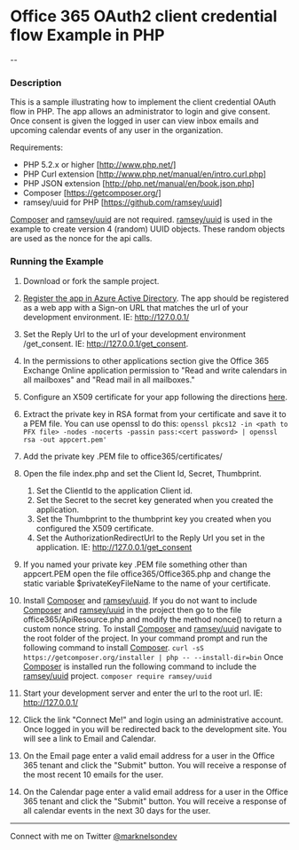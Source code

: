 # Office 365 OAuth2 client credential flow Example in PHP
--

### Description

This is a sample illustrating how to implement the client credential OAuth flow in PHP. The app allows an administrator to login and give consent. Once consent is given the logged in user can view inbox emails and upcoming calendar events of any user in the organization.

Requirements:  
- PHP 5.2.x or higher [http://www.php.net/]  
- PHP Curl extension [http://www.php.net/manual/en/intro.curl.php]  
- PHP JSON extension [http://php.net/manual/en/book.json.php]  
- Composer [https://getcomposer.org/]
- ramsey/uuid for PHP [https://github.com/ramsey/uuid]

[Composer][] and [ramsey/uuid][] are not required. [ramsey/uuid][] is used in the example to create version 4 (random) UUID objects. These random objects are used as the nonce for the api calls.

### Running the Example

1. Download or fork the sample project.
1. [Register the app in Azure Active Directory](https://github.com/jasonjoh/office365-azure-guides/blob/master/RegisterAnAppInAzure.md). The app should be registered as a web app with a Sign-on URL that matches the url of your development environment. IE: http://127.0.0.1/
1. Set the Reply Url to the url of your development environment /get_consent. IE: http://127.0.0.1/get_consent.
1. In the permissions to other applications section give the Office 365 Exchange Online application permission to "Read and write calendars in all mailboxes" and "Read mail in all mailboxes."

1. Configure an X509 certificate for your app following the directions [here](http://blogs.msdn.com/b/exchangedev/archive/2015/01/21/building-demon-or-service-apps-with-office-365-mail-calendar-and-contacts-apis-oauth2-client-credential-flow.aspx).
1. Extract the private key in RSA format from your certificate and save it to a PEM file. You can use openssl to do this: `openssl pkcs12 -in <path to PFX file> -nodes -nocerts -passin pass:<cert password> | openssl rsa -out appcert.pem'`

1. Add the private key .PEM file to office365/certificates/
1. Open the file index.php and set the Client Id, Secret, Thumbprint.
	1. Set the ClientId to the application Client id.
	1. Set the Secret to the secret key generated when you created the application.
	1. Set the Thumbprint to the thumbprint key you created when you configured the X509 certificate.
	1. Set the AuthorizationRedirectUrl to the Reply Url you set in the application. IE: http://127.0.0.1/get_consent
1. If you named your private key .PEM file something other than appcert.PEM open the file office365/Office365.php and change the static variable $privateKeyFileName to the name of your certificate.

1. Install [Composer][] and [ramsey/uuid][]. If you do not want to include [Composer][] and [ramsey/uuid][] in the project then go to the file office365/ApiResource.php and modify the method nonce() to return a custom nonce string.
To install [Composer][] and [ramsey/uuid][] navigate to the root folder of the project. In your command prompt and run the following command to install [Composer][].
`curl -sS https://getcomposer.org/installer | php -- --install-dir=bin`
Once [Composer][] is installed run the following command to include the [ramsey/uuid][] project.
`composer require ramsey/uuid`

1. Start your development server and enter the url to the root url. IE: http://127.0.0.1/
1. Click the link "Connect Me!" and login using an administrative account. Once logged in you will be redirected back to the development site. You will see a link to Email and Calendar. 
1. On the Email page enter a valid email address for a user in the Office 365 tenant and click the "Submit" button. You will receive a response of the most recent 10 emails for the user.
1. On the Calendar page enter a valid email address for a user in the Office 365 tenant and click the "Submit" button. You will receive a response of all calendar events in the next 30 days for the user.

----------
Connect with me on Twitter [@marknelsondev](https://twitter.com/marknelsondev)

[composer]: http://getcomposer.org/
[ramsey/uuid]: https://github.com/ramsey/uuid
